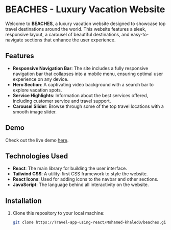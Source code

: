 # BEACHES - Luxury Vacation Website

Welcome to **BEACHES**, a luxury vacation website designed to showcase top travel destinations around the world. This website features a sleek, responsive layout, a carousel of beautiful destinations, and easy-to-navigate sections that enhance the user experience.

## Features

- **Responsive Navigation Bar**: The site includes a fully responsive navigation bar that collapses into a mobile menu, ensuring optimal user experience on any device.
- **Hero Section**: A captivating video background with a search bar to explore vacation spots.
- **Service Highlights**: Information about the best services offered, including customer service and travel support.
- **Carousel Slider**: Browse through some of the top travel locations with a smooth image slider.

## Demo

Check out the live demo [here](https://travel-app-react-tailwind.netlify.app/).

## Technologies Used

- **React**: The main library for building the user interface.
- **Tailwind CSS**: A utility-first CSS framework to style the website.
- **React Icons**: Used for adding icons to the navbar and other sections.
- **JavaScript**: The language behind all interactivity on the website.


## Installation

1. Clone this repository to your local machine:
   ```bash
   git clone https://Travel-app-using-react/Mohamed-khaled0/beaches.git
